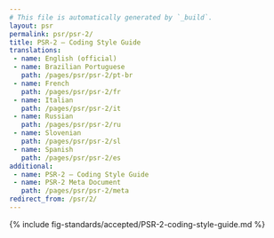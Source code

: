 ```yaml
---
# This file is automatically generated by `_build`.
layout: psr
permalink: psr/psr-2/
title: PSR-2 — Coding Style Guide
translations:
 - name: English (official)
 - name: Brazilian Portuguese
   path: /pages/psr/psr-2/pt-br
 - name: French
   path: /pages/psr/psr-2/fr
 - name: Italian
   path: /pages/psr/psr-2/it
 - name: Russian
   path: /pages/psr/psr-2/ru
 - name: Slovenian
   path: /pages/psr/psr-2/sl
 - name: Spanish
   path: /pages/psr/psr-2/es
additional:
 - name: PSR-2 — Coding Style Guide
 - name: PSR-2 Meta Document
   path: /pages/psr/psr-2/meta
redirect_from: /psr/2/
---
```

{% include fig-standards/accepted/PSR-2-coding-style-guide.md %}
